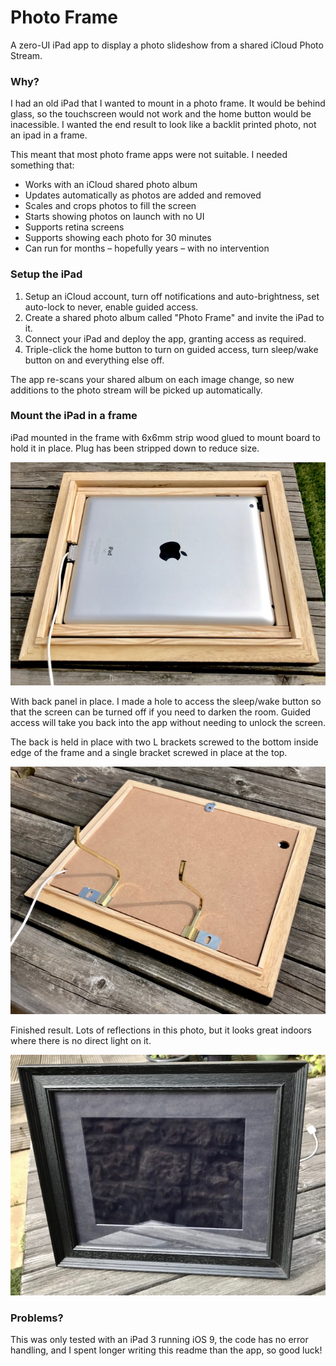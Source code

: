 # Photo Frame

A zero-UI iPad app to display a photo slideshow from a shared iCloud Photo Stream.

### Why?

I had an old iPad that I wanted to mount in a photo frame. It would be behind glass, so the touchscreen would not work and the home button would be inacessible. I wanted the end result to look like a backlit printed photo, not an ipad in a frame.

This meant that most photo frame apps were not suitable. I needed something that:

- Works with an iCloud shared photo album
- Updates automatically as photos are added and removed
- Scales and crops photos to fill the screen
- Starts showing photos on launch with no UI
- Supports retina screens
- Supports showing each photo for 30 minutes
- Can run for months – hopefully years – with no intervention

### Setup the iPad

1. Setup an iCloud account, turn off notifications and auto-brightness, set auto-lock to never, enable guided access.
1. Create a shared photo album called "Photo Frame" and invite the iPad to it.
1. Connect your iPad and deploy the app, granting access as required.
1. Triple-click the home button to turn on guided access, turn sleep/wake button on and everything else off.

The app re-scans your shared album on each image change, so new additions to the photo stream will be picked up automatically.

### Mount the iPad in a frame
iPad mounted in the frame with 6x6mm strip wood glued to mount board to hold it in place. Plug has been stripped down to reduce size.

![iPad mounted in a frame](https://raw.githubusercontent.com/davidjamesmoss/photo-frame/master/docs/build_1.jpg)

With back panel in place. I made a hole to access the sleep/wake button so that the screen can be turned off if you need to darken the room. Guided access will take you back into the app without needing to unlock the screen.

The back is held in place with two L brackets screwed to the bottom inside edge of the frame and a single bracket screwed in place at the top.

![Back panel](https://raw.githubusercontent.com/davidjamesmoss/photo-frame/master/docs/build_2.jpg)

Finished result. Lots of reflections in this photo, but it looks great indoors where there is no direct light on it.

![Finished result](https://raw.githubusercontent.com/davidjamesmoss/photo-frame/master/docs/build_3.jpg)

### Problems?
This was only tested with an iPad 3 running iOS 9, the code has no error handling, and I spent longer writing this readme than the app, so good luck!
